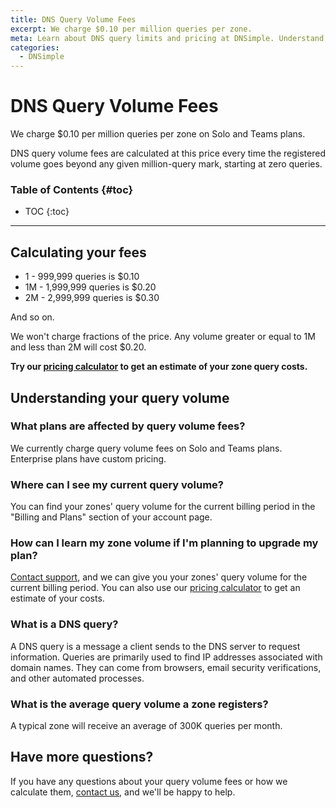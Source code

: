 ```yaml
---
title: DNS Query Volume Fees
excerpt: We charge $0.10 per million queries per zone.
meta: Learn about DNS query limits and pricing at DNSimple. Understand the cost of $0.10 per million queries per zone to optimize your domain management.
categories:
  - DNSimple
---
```


# DNS Query Volume Fees

We charge $0.10 per million queries per zone on Solo and Teams plans.

DNS query volume fees are calculated at this price every time the registered volume goes beyond any given million-query mark, starting at zero queries.

### Table of Contents {#toc}

- TOC
  {:toc}

---

## Calculating your fees

- 1 - 999,999 queries is $0.10
- 1M - 1,999,999 queries is $0.20
- 2M - 2,999,999 queries is $0.30

And so on.

We won't charge fractions of the price. Any volume greater or equal to 1M and less than 2M will cost $0.20.

**Try our [pricing calculator](https://dnsimple.com/pricing#pricing-calculator) to get an estimate of your zone query costs.**

## Understanding your query volume

### What plans are affected by query volume fees?

We currently charge query volume fees on Solo and Teams plans. Enterprise plans have custom pricing.

### Where can I see my current query volume?

You can find your zones' query volume for the current billing period in the "Billing and Plans" section of your account page.

### How can I learn my zone volume if I'm planning to upgrade my plan?

[Contact support](/articles/dnsimple-support), and we can give you your zones' query volume for the current billing period. You can also use our [pricing calculator](https://dnsimple.com/pricing#pricing-calculator) to get an estimate of your costs.

### What is a DNS query?

A DNS query is a message a client sends to the DNS server to request information. Queries are primarily used to find IP addresses associated with domain names. They can come from browsers, email security verifications, and other automated processes.

### What is the average query volume a zone registers?

A typical zone will receive an average of 300K queries per month.

## Have more questions?

If you have any questions about your query volume fees or how we calculate them, [contact us](https://dnsimple.com/feedback), and we'll be happy to help.
